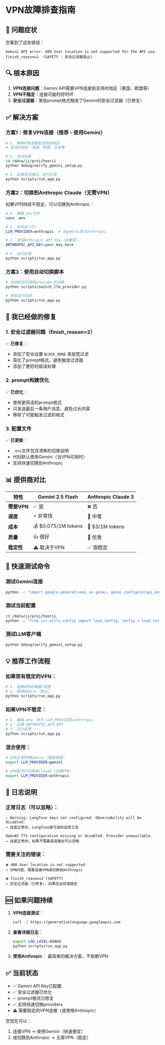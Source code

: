 # VPN故障排查指南

## 🔴 问题症状

您看到了这些错误：
```
Gemini API error: 400 User location is not supported for the API use.
finish_reason=2  (SAFETY - 安全过滤器阻止)
```

## 🔍 根本原因

1. **VPN连接问题**：Gemini API需要VPN连接到支持的地区（美国、欧盟等）
2. **VPN不稳定**：连接可能时好时坏
3. **安全过滤器**：某些prompt格式触发了Gemini的安全过滤器（已修复）

## ✅ 解决方案

### 方案1：修复VPN连接（推荐 - 使用Gemini）

```bash
# 1. 确保VPN连接到支持的地区
# 支持的地区：美国、欧盟、日本等

# 2. 测试连接
cd /data/jj/proj/hoorii
python debug/verify_gemini_setup.py

# 3. 如果测试通过，运行应用
python scripts/run_app.py
```

### 方案2：切换到Anthropic Claude（无需VPN）

如果VPN持续不稳定，可以切换到Anthropic：

```bash
# 1. 编辑.env文件
nano .env

# 2. 修改这一行：
LLM_PROVIDER=anthropic  # 从gemini改为anthropic

# 3. 添加Anthropic API Key（如果有）：
ANTHROPIC_API_KEY=your_key_here

# 4. 运行应用
python scripts/run_app.py
```

### 方案3：使用自动切换脚本

```bash
# 自动检测可用的provider并切换
python scripts/switch_llm_provider.py

# 然后运行应用
python scripts/run_app.py
```

## 🎯 我已经做的修复

### 1. 安全过滤器问题（finish_reason=2）
✅ **已修复**：
- 添加了安全设置 `BLOCK_NONE` 来放宽过滤
- 简化了prompt格式，避免触发过滤器
- 添加了更好的错误处理

### 2. prompt构建优化
✅ **已优化**：
- 使用更简洁的prompt格式
- 只发送最后一条用户消息，避免过长内容
- 移除了可能触发过滤的格式

### 3. 配置文件
✅ **已更新**：
- `.env`文件包含清晰的切换说明
- 代码默认使用Gemini（当VPN可用时）
- 支持快速切换到Anthropic

## 📊 提供商对比

| 特性 | Gemini 2.5 Flash | Anthropic Claude 3 |
|------|------------------|-------------------|
| **需要VPN** | ✅ 是 | ❌ 否 |
| **速度** | ⚡ 非常快 | 🐢 中等 |
| **成本** | 💰 $0.075/1M tokens | 💸 $3/1M tokens |
| **质量** | 👍 很好 | 🌟 优秀 |
| **稳定性** | ⚠️ 取决于VPN | ✅ 很稳定 |

## 🔧 快速测试命令

### 测试Gemini连接
```bash
python -c "import google.generativeai as genai; genai.configure(api_key='AIzaSyB2Z9cNLVY8lpz9WjrQ6pZEtFj56zajDJc'); print(genai.GenerativeModel('gemini-2.5-flash').generate_content('Hello').text)"
```

### 测试当前配置
```bash
cd /data/jj/proj/hoorii
python -c "from src.utils.config import load_config; config = load_config(); print(f'Provider: {config.llm.provider}')"
```

### 测试LLM客户端
```bash
python debug/verify_gemini_setup.py
```

## 💡 推荐工作流程

### 如果您有稳定的VPN：
```bash
# 1. 连接VPN到美国/欧盟
# 2. 使用Gemini（默认）
python scripts/run_app.py
```

### 如果VPN不稳定：
```bash
# 1. 编辑.env，改为 LLM_PROVIDER=anthropic
# 2. 设置 ANTHROPIC_API_KEY
# 3. 运行应用
python scripts/run_app.py
```

### 混合使用：
```bash
# VPN正常时用Gemini（便宜快速）
export LLM_PROVIDER=gemini

# VPN断开时切换到Claude（无需VPN）
export LLM_PROVIDER=anthropic
```

## 📝 日志说明

### 正常日志（可以忽略）：
```
⚠️ Warning: Langfuse keys not configured. Observability will be disabled.
→ 这是正常的，Langfuse是可选的监控工具

OpenAI TTS configuration missing or disabled. Provider unavailable.
→ 这是正常的，如果不需要语音输出可以忽略
```

### 需要关注的错误：
```
❌ 400 User location is not supported
→ VPN问题，需要连接VPN或切换到Anthropic

❌ finish_reason=2 (SAFETY)
→ 安全过滤器（已修复），如果还出现请报告
```

## 🆘 如果问题持续

1. **VPN连接测试**：
   ```bash
   curl -I https://generativelanguage.googleapis.com
   ```

2. **查看详细日志**：
   ```bash
   export LOG_LEVEL=DEBUG
   python scripts/run_app.py
   ```

3. **使用Anthropic**：
   最简单的解决方案，不依赖VPN

## ✅ 当前状态

- ✅ Gemini API Key已配置
- ✅ 安全过滤器已优化
- ✅ prompt格式已修复
- ✅ 支持快速切换providers
- ⚠️ 需要稳定的VPN连接（或使用Anthropic）

您现在可以：
1. 连接VPN → 使用Gemini（快速便宜）
2. 或切换到Anthropic → 无需VPN（稳定）

